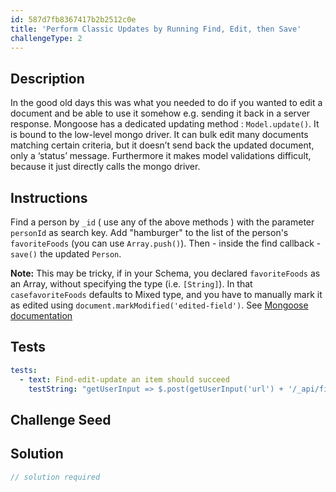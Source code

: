 ```yaml
---
id: 587d7fb8367417b2b2512c0e
title: 'Perform Classic Updates by Running Find, Edit, then Save'
challengeType: 2
---
```


## Description
<section id='description'>
In the good old days this was what you needed to do if you wanted to edit a document and be able to use it somehow e.g. sending it back in a server response. Mongoose has a dedicated updating method : <code>Model.update()</code>. It is bound to the low-level mongo driver. It can bulk edit many documents matching certain criteria, but it doesn’t send back the updated document, only a ‘status’ message. Furthermore it makes model validations difficult, because it just directly calls the mongo driver.
</section>

## Instructions
<section id='instructions'>
Find a person by <code>_id</code> ( use any of the above methods ) with the parameter <code>personId</code> as search key. Add &quot;hamburger&quot; to the list of the person&apos;s <code>favoriteFoods</code> (you can use <code>Array.push()</code>). Then - inside the find callback - <code>save()</code> the updated <code>Person</code>.

<strong>Note:</strong> This may be tricky, if in your Schema, you declared <code>favoriteFoods</code> as an Array, without specifying the type (i.e. <code>[String]</code>). In that <code>casefavoriteFoods</code> defaults to Mixed type, and you have to manually mark it as edited using <code>document.markModified('edited-field')</code>. See [Mongoose documentation](https://mongoosejs.com/docs/schematypes.html#Mixed)

</section>

## Tests
<section id='tests'>

```yml
tests:
  - text: Find-edit-update an item should succeed
    testString: "getUserInput => $.post(getUserInput('url') + '/_api/find-edit-save', {name:'Poldo', age: 40, favoriteFoods:['spaghetti']}).then(data => { assert.equal(data.name, 'Poldo', 'item.name is not what is expected'); assert.equal(data.age, 40, 'item.age is not what expected'); assert.deepEqual(data.favoriteFoods, ['spaghetti', 'hamburger'], 'item.favoriteFoods is not what expected'); assert.equal(data.__v, 1, 'The item should be previously edited'); }, xhr => { throw new Error(xhr.responseText); })"
```

</section>

## Challenge Seed
<section id='challengeSeed'>

</section>

## Solution
<section id='solution'>

```js
// solution required
```

</section>
